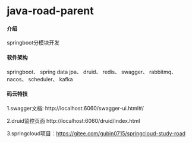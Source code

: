 # java-road-parent

#### 介绍
springboot分模块开发

#### 软件架构
springboot、
spring data jpa、
druid、
redis、
swagger、
rabbitmq、
nacos、
scheduler、
kafka

#### 码云特技

1.swagger文档: http://localhost:6060/swagger-ui.html#/

2.druid监控页面 http://localhost:6060/druid/index.html

3.springcloud项目：https://gitee.com/gubin0715/springcloud-study-road